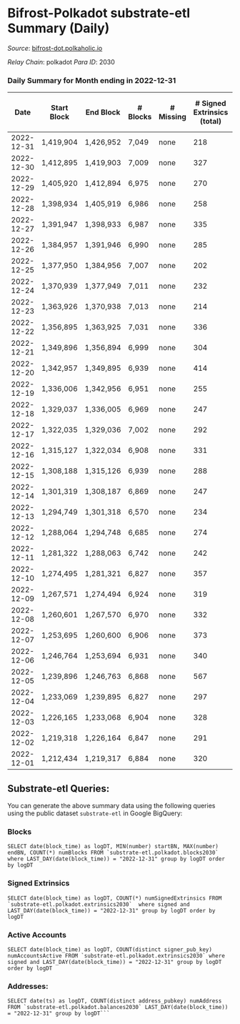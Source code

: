 # Bifrost-Polkadot substrate-etl Summary (Daily)

_Source_: [bifrost-dot.polkaholic.io](https://bifrost-dot.polkaholic.io)

*Relay Chain*: polkadot
*Para ID*: 2030



### Daily Summary for Month ending in 2022-12-31


| Date | Start Block | End Block | # Blocks | # Missing | # Signed Extrinsics (total) | # Active Accounts | # Addresses with Balances | # Events | # Transfers | # XCM Transfers In | # XCM Transfers Out |
| ---- | ----------- | --------- | -------- | --------- | --------------------------- | ----------------- | ------------------------- | -------- | ----------- | ------------------ | ------------------- |
| 2022-12-31 | 1,419,904 | 1,426,952 | 7,049 | none  | 218 | 53 | 3,412 | 16,025 | 115  | 19 ($1,696.07) | 6 ($2,845.66) |
| 2022-12-30 | 1,412,895 | 1,419,903 | 7,009 | none  | 327 | 68 | 3,411 | 17,056 | 282  | 25 ($13,134.61) | 5 ($2,261.40) |
| 2022-12-29 | 1,405,920 | 1,412,894 | 6,975 | none  | 270 | 58 | 3,404 | 16,486 | 184  | 28 ($2,764.77) | 6 ($3,371.32) |
| 2022-12-28 | 1,398,934 | 1,405,919 | 6,986 | none  | 258 | 51 | 3,398 | 16,348 | 167  | 20 ($5,365.51) | 5 ($454.54) |
| 2022-12-27 | 1,391,947 | 1,398,933 | 6,987 | none  | 335 | 70 | 3,389 | 16,997 | 259  | 25 ($46,375.21) | 9 ($3,652.81) |
| 2022-12-26 | 1,384,957 | 1,391,946 | 6,990 | none  | 285 | 71 | 3,383 | 16,443 | 160  | 15 ($9,811.09) | 7 ($6,037.99) |
| 2022-12-25 | 1,377,950 | 1,384,956 | 7,007 | none  | 202 | 53 | 3,376 | 15,854 | 129  | 22 ($2,334.52) | 3 ($725.20) |
| 2022-12-24 | 1,370,939 | 1,377,949 | 7,011 | none  | 232 | 57 | 3,373 | 16,101 | 153  | 19 ($4,077.62) | 21 ($4,282.44) |
| 2022-12-23 | 1,363,926 | 1,370,938 | 7,013 | none  | 214 | 58 | 3,373 | 15,982 | 147  | 24 ($52,964.95) | 10 ($1,687.39) |
| 2022-12-22 | 1,356,895 | 1,363,925 | 7,031 | none  | 336 | 72 | 3,368 | 17,152 | 337  | 33 ($6,039.63) | 9 ($6,336.51) |
| 2022-12-21 | 1,349,896 | 1,356,894 | 6,999 | none  | 304 | 70 | 3,362 | 16,801 | 213  | 26 ($55,083.17) | 10 ($9,164.04) |
| 2022-12-20 | 1,342,957 | 1,349,895 | 6,939 | none  | 414 | 90 | 3,355 | 17,683 | 398  | 35 ($3,594.18) | 34 ($40,672.37) |
| 2022-12-19 | 1,336,006 | 1,342,956 | 6,951 | none  | 255 | 58 | 3,346 | 16,256 | 169  | 25 ($31,428.50) | 4 ($565.05) |
| 2022-12-18 | 1,329,037 | 1,336,005 | 6,969 | none  | 247 | 50 | 3,342 | 16,186 | 158  | 16 ($443.26) | 3 ($351.08) |
| 2022-12-17 | 1,322,035 | 1,329,036 | 7,002 | none  | 292 | 65 | 3,338 | 16,835 | 261  | 36 ($15,231.34) | 7 ($1,215.80) |
| 2022-12-16 | 1,315,127 | 1,322,034 | 6,908 | none  | 331 | 64 | 3,324 | 16,861 | 295  | 23 ($2,320.17) | 21 ($2,561.81) |
| 2022-12-15 | 1,308,188 | 1,315,126 | 6,939 | none  | 288 | 53 | 3,320 | 16,545 | 215  | 26 ($3,570.96) | 6 ($1,216.75) |
| 2022-12-14 | 1,301,319 | 1,308,187 | 6,869 | none  | 247 | 57 | 3,315 | 16,057 | 179 ($6,332.66) | 23 ($10,497.87) | 6 ($3,324.31) |
| 2022-12-13 | 1,294,749 | 1,301,318 | 6,570 | none  | 234 | 58 | 3,308 | 15,375 | 217  | 27 ($11,049.27) | 7 ($266,523) |
| 2022-12-12 | 1,288,064 | 1,294,748 | 6,685 | none  | 274 | 67 |  | 15,959 | 242  | 27 ($4,910.71) | 9 ($77.85) |
| 2022-12-11 | 1,281,322 | 1,288,063 | 6,742 | none  | 242 | 60 | 3,296 | 15,769 | 197  | 33 ($4,974.58) | 3 ($527.49) |
| 2022-12-10 | 1,274,495 | 1,281,321 | 6,827 | none  | 357 | 75 | 3,291 | 16,979 | 356  | 33 ($123,210) | 8 ($6,557.05) |
| 2022-12-09 | 1,267,571 | 1,274,494 | 6,924 | none  | 319 | 67 | 3,280 | 16,896 | 288  | 38 ($9,069.65) | 4 ($691.99) |
| 2022-12-08 | 1,260,601 | 1,267,570 | 6,970 | none  | 332 | 64 | 3,270 | 16,885 | 198  | 21 ($15,518.07) | 12 ($1,965.87) |
| 2022-12-07 | 1,253,695 | 1,260,600 | 6,906 | none  | 373 | 75 | 3,259 | 17,286 | 290  | 39 ($10,139.83) | 7 ($104.32) |
| 2022-12-06 | 1,246,764 | 1,253,694 | 6,931 | none  | 340 | 73 | 3,245 | 17,022 | 306  | 44 ($15,367.36) | 9 ($1,011.88) |
| 2022-12-05 | 1,239,896 | 1,246,763 | 6,868 | none  | 567 | 95 | 3,235 | 19,108 | 601  | 65 ($68,076.28) | 13 ($7,133.22) |
| 2022-12-04 | 1,233,069 | 1,239,895 | 6,827 | none  | 297 | 49 | 3,208 | 16,344 | 118  | 23 ($2,678.99) | 2 ($39.96) |
| 2022-12-03 | 1,226,165 | 1,233,068 | 6,904 | none  | 328 | 67 | 3,201 | 16,907 | 282  | 27 ($6,234.60) | 4 ($7,684.23) |
| 2022-12-02 | 1,219,318 | 1,226,164 | 6,847 | none  | 291 | 52 | 3,196 | 16,413 | 172  | 27 ($57,171.79) | 2 ($714.98) |
| 2022-12-01 | 1,212,434 | 1,219,317 | 6,884 | none  | 320 | 46 | 3,191 | 16,551 | 148  | 24 ($1,546.66) | 2 ($274.87) |

## Substrate-etl Queries:
You can generate the above summary data using the following queries using the public dataset `substrate-etl` in Google BigQuery:


### Blocks
```
SELECT date(block_time) as logDT, MIN(number) startBN, MAX(number) endBN, COUNT(*) numBlocks FROM `substrate-etl.polkadot.blocks2030`  where LAST_DAY(date(block_time)) = "2022-12-31" group by logDT order by logDT
```


### Signed Extrinsics
```
SELECT date(block_time) as logDT, COUNT(*) numSignedExtrinsics FROM `substrate-etl.polkadot.extrinsics2030`  where signed and LAST_DAY(date(block_time)) = "2022-12-31" group by logDT order by logDT
```


### Active Accounts
```
SELECT date(block_time) as logDT, COUNT(distinct signer_pub_key) numAccountsActive FROM `substrate-etl.polkadot.extrinsics2030` where signed and LAST_DAY(date(block_time)) = "2022-12-31" group by logDT order by logDT
```


### Addresses:
```
SELECT date(ts) as logDT, COUNT(distinct address_pubkey) numAddress FROM `substrate-etl.polkadot.balances2030` LAST_DAY(date(block_time)) = "2022-12-31" group by logDT```

